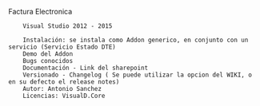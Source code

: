 Factura Electronica

		Visual Studio 2012 - 2015 
		
		Instalación: se instala como Addon generico, en conjunto con un servicio (Servicio Estado DTE)
		Demo del Addon
		Bugs conocidos
		Documentación - Link del sharepoint
		Versionado - Changelog ( Se puede utilizar la opcion del WIKI, o en su defecto el release notes)
		Autor: Antonio Sanchez
		Licencias: VisualD.Core
